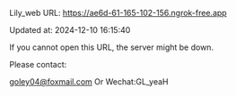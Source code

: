 Lily_web URL: https://ae6d-61-165-102-156.ngrok-free.app

Updated at: 2024-12-10 16:15:40

If you cannot open this URL, the server might be down.

Please contact: 

goley04@foxmail.com Or Wechat:GL_yeaH
